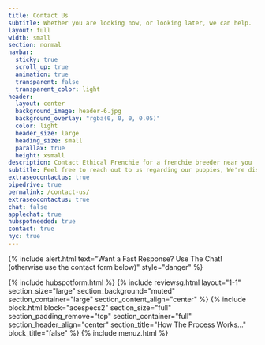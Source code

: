 ```yaml
---
title: Contact Us
subtitle: Whether you are looking now, or looking later, we can help.
layout: full
width: small
section: normal
navbar:
  sticky: true
  scroll_up: true
  animation: true
  transparent: false
  transparent_color: light
header:
  layout: center
  background_image: header-6.jpg
  background_overlay: "rgba(0, 0, 0, 0.05)"
  color: light
  header_size: large
  heading_size: small
  parallax: true
  height: xsmall
description: Contact Ethical Frenchie for a frenchie breeder near you
subtitle: Feel free to reach out to us regarding our puppies, We're disrupting the traditional petstore model, one frenchie at a time.
extraseocontactus: true
pipedrive: true
permalink: /contact-us/
extraseocontactus: true
chat: false
applechat: true
hubspotneeded: true
contact: true
nyc: true
---
```


{% include alert.html text="Want a Fast Response? Use The Chat! (otherwise use the contact form below)" style="danger" %}
<div
    class="apple-business-chat-banner-container"
    data-apple-business-id="aea0f1e1-d35e-4943-a9f1-141bc4d2db78"
    data-apple-business-phone="+12127390182"
    data-apple-banner-cta="Imessage Us!"
    data-apple-banner-context="If you have an Iphone you'll see the chat, ID, if not you'll only see the phone icon"
    data-apple-banner-rounded-corners="false"
></div>
{% include hubspotform.html %}
{% include reviewsg.html layout="1-1" section_size="large" section_background="muted" section_container="large" section_content_align="center" %}
 {% include block.html block="acespecs2" section_size="full" section_padding_remove="top" section_container="full" section_header_align="center" section_title="How The Process Works..." block_title="false" %} {% include menuz.html %}

